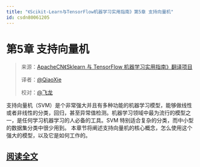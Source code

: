 ```yaml
---
title: "《Scikit-Learn与TensorFlow机器学习实用指南》第5章 支持向量机"
id: csdn80061205
---
```


# 第5章 支持向量机

> 来源：[ApacheCN《Sklearn 与 TensorFlow 机器学习实用指南》翻译项目](https://github.com/apachecn/hands_on_Ml_with_Sklearn_and_TF)
> 
> 译者：[@QiaoXie](https://github.com/QiaoXie)
> 
> 校对：[@飞龙](https://github.com/wizardforcel)

支持向量机（SVM）是个非常强大并且有多种功能的机器学习模型，能够做线性或者非线性的分类，回归，甚至异常值检测。机器学习领域中最为流行的模型之一，是任何学习机器学习的人必备的工具。SVM 特别适合复杂的分类，而中小型的数据集分类中很少用到。
本章节将阐述支持向量机的核心概念，怎么使用这个强大的模型，以及它是如何工作的。

## [阅读全文](https://github.com/apachecn/hands-on-ml-zh/blob/master/docs/5.%E6%94%AF%E6%8C%81%E5%90%91%E9%87%8F%E6%9C%BA.md)